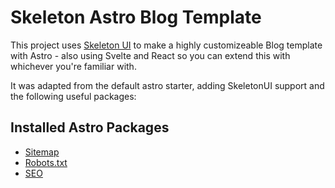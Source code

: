 # Skeleton Astro Blog Template

This project uses [Skeleton UI](https://www.skeleton.dev/) to make a highly customizeable Blog template with Astro - also using Svelte and React so you can extend this with whichever you're familiar with.


It was adapted from the default astro starter, adding SkeletonUI support and the following useful packages:

## Installed Astro Packages
- [Sitemap](https://docs.astro.build/en/guides/integrations-guide/sitemap/)
- [Robots.txt](https://github.com/alextim/astro-lib/tree/main/packages/astro-robots-txt#readme)
- [SEO](https://github.com/jonasmerlin/astro-seo#readme)